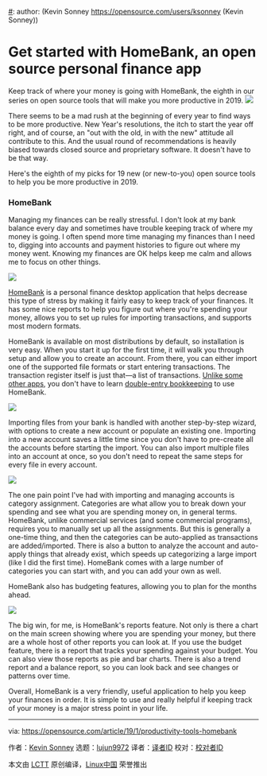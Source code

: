 [#]: collector: (lujun9972)
[#]: translator: (geekpi)
[#]: reviewer: ( )
[#]: publisher: ( )
[#]: url: ( )
[#]: subject: (Get started with HomeBank, an open source personal finance app)
[#]: via: (https://opensource.com/article/19/1/productivity-tools-homebank)
[#]: author: (Kevin Sonney https://opensource.com/users/ksonney (Kevin Sonney))

Get started with HomeBank, an open source personal finance app
======
Keep track of where your money is going with HomeBank, the eighth in our series on open source tools that will make you more productive in 2019.
![](https://opensource.com/sites/default/files/styles/image-full-size/public/lead-images/math_money_financial_calculator_colors.jpg?itok=_yEVTST1)

There seems to be a mad rush at the beginning of every year to find ways to be more productive. New Year's resolutions, the itch to start the year off right, and of course, an "out with the old, in with the new" attitude all contribute to this. And the usual round of recommendations is heavily biased towards closed source and proprietary software. It doesn't have to be that way.

Here's the eighth of my picks for 19 new (or new-to-you) open source tools to help you be more productive in 2019.

### HomeBank

Managing my finances can be really stressful. I don't look at my bank balance every day and sometimes have trouble keeping track of where my money is going. I often spend more time managing my finances than I need to, digging into accounts and payment histories to figure out where my money went. Knowing my finances are OK helps keep me calm and allows me to focus on other things.

![](https://opensource.com/sites/default/files/uploads/homebank-1.png)

[HomeBank][1] is a personal finance desktop application that helps decrease this type of stress by making it fairly easy to keep track of your finances. It has some nice reports to help you figure out where you're spending your money, allows you to set up rules for importing transactions, and supports most modern formats.

HomeBank is available on most distributions by default, so installation is very easy. When you start it up for the first time, it will walk you through setup and allow you to create an account. From there, you can either import one of the supported file formats or start entering transactions. The transaction register itself is just that—a list of transactions. [Unlike some other apps][2], you don't have to learn [double-entry bookkeeping][3] to use HomeBank.

![](https://opensource.com/sites/default/files/uploads/homebank-2.png)

Importing files from your bank is handled with another step-by-step wizard, with options to create a new account or populate an existing one. Importing into a new account saves a little time since you don't have to pre-create all the accounts before starting the import. You can also import multiple files into an account at once, so you don't need to repeat the same steps for every file in every account.

![](https://opensource.com/sites/default/files/uploads/homebank-3.png)

The one pain point I've had with importing and managing accounts is category assignment. Categories are what allow you to break down your spending and see what you are spending money on, in general terms. HomeBank, unlike commercial services (and some commercial programs), requires you to manually set up all the assignments. But this is generally a one-time thing, and then the categories can be auto-applied as transactions are added/imported. There is also a button to analyze the account and auto-apply things that already exist, which speeds up categorizing a large import (like I did the first time). HomeBank comes with a large number of categories you can start with, and you can add your own as well.

HomeBank also has budgeting features, allowing you to plan for the months ahead.

![](https://opensource.com/sites/default/files/uploads/homebank-4.png)

The big win, for me, is HomeBank's reports feature. Not only is there a chart on the main screen showing where you are spending your money, but there are a whole host of other reports you can look at. If you use the budget feature, there is a report that tracks your spending against your budget. You can also view those reports as pie and bar charts. There is also a trend report and a balance report, so you can look back and see changes or patterns over time.

Overall, HomeBank is a very friendly, useful application to help you keep your finances in order. It is simple to use and really helpful if keeping track of your money is a major stress point in your life.


--------------------------------------------------------------------------------

via: https://opensource.com/article/19/1/productivity-tools-homebank

作者：[Kevin Sonney][a]
选题：[lujun9972][b]
译者：[译者ID](https://github.com/译者ID)
校对：[校对者ID](https://github.com/校对者ID)

本文由 [LCTT](https://github.com/LCTT/TranslateProject) 原创编译，[Linux中国](https://linux.cn/) 荣誉推出

[a]: https://opensource.com/users/ksonney (Kevin Sonney)
[b]: https://github.com/lujun9972
[1]: http://homebank.free.fr/en/index.php
[2]: https://www.gnucash.org/
[3]: https://en.wikipedia.org/wiki/Double-entry_bookkeeping_system

